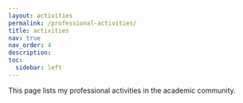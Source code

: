 ```yaml
---
layout: activities
permalink: /professional-activities/
title: activities
nav: true
nav_order: 4
description: 
toc:
  sidebar: left
---
```

This page lists my professional activities in the academic community.